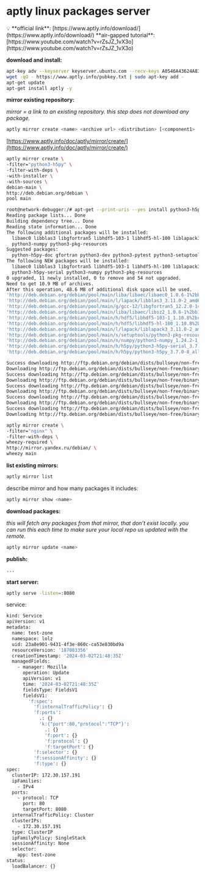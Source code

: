 # aptly linux packages server

<aside>
💡 **official link**: [https://www.aptly.info/download/](https://www.aptly.info/download/)
**air-gapped tutorial**: [https://www.youtube.com/watch?v=rZsJZ_1vX3o](https://www.youtube.com/watch?v=rZsJZ_1vX3o)

</aside>

**download and install:**

```bash
apt-key adv --keyserver keyserver.ubuntu.com --recv-keys A0546A43624A8331
wget -qO - https://www.aptly.info/pubkey.txt | sudo apt-key add -
apt-get update
apt-get install aptly -y
```

**mirror existing repository:**

*mirror = a link to an existing repository. this step does not download any package.*

```bash
aptly mirror create <name> <archive url> <distribution> [<component1> ...]
```

[https://www.aptly.info/doc/aptly/mirror/create/](https://www.aptly.info/doc/aptly/mirror/create/)

```bash
aptly mirror create \
-filter="python3-h5py" \
-filter-with-deps \
-with-installer \
-with-sources \
debian-main \
http://deb.debian.org/debian \
pool main
```

```bash
root@network-debugger:/# apt-get --print-uris --yes install python3-h5py
Reading package lists... Done
Building dependency tree... Done
Reading state information... Done
The following additional packages will be installed:
  libaec0 libblas3 libgfortran5 libhdf5-103-1 libhdf5-hl-100 liblapack3 libsz2 python3-h5py-serial
  python3-numpy python3-pkg-resources
Suggested packages:
  python-h5py-doc gfortran python3-dev python3-pytest python3-setuptools
The following NEW packages will be installed:
  libaec0 libblas3 libgfortran5 libhdf5-103-1 libhdf5-hl-100 liblapack3 libsz2 python3-h5py
  python3-h5py-serial python3-numpy python3-pkg-resources
0 upgraded, 11 newly installed, 0 to remove and 54 not upgraded.
Need to get 10.9 MB of archives.
After this operation, 48.6 MB of additional disk space will be used.
'http://deb.debian.org/debian/pool/main/liba/libaec/libaec0_1.0.6-1%2bb1_amd64.deb' libaec0_1.0.6-1+b1_amd64.deb 21144 MD5Sum:42611bf8032dad2d74c26d8dc084d322
'http://deb.debian.org/debian/pool/main/l/lapack/libblas3_3.11.0-2_amd64.deb' libblas3_3.11.0-2_amd64.deb 148592 MD5Sum:b39744800600a80ae852251a16c03d09
'http://deb.debian.org/debian/pool/main/g/gcc-12/libgfortran5_12.2.0-14_amd64.deb' libgfortran5_12.2.0-14_amd64.deb 792504 MD5Sum:88d98d0096bbfcc0763a2e4426e5ca92
'http://deb.debian.org/debian/pool/main/liba/libaec/libsz2_1.0.6-1%2bb1_amd64.deb' libsz2_1.0.6-1+b1_amd64.deb 7804 MD5Sum:6ab72da8580d02d7cb0d8c968fc83c36
'http://deb.debian.org/debian/pool/main/h/hdf5/libhdf5-103-1_1.10.8%2brepack1-1_amd64.deb' libhdf5-103-1_1.10.8+repack1-1_amd64.deb 1236980 MD5Sum:99fa047a59160d481d5c8623e66d5b5b
'http://deb.debian.org/debian/pool/main/h/hdf5/libhdf5-hl-100_1.10.8%2brepack1-1_amd64.deb' libhdf5-hl-100_1.10.8+repack1-1_amd64.deb 67788 MD5Sum:16fd3bf27d8e53d8f65f5fe2b4585dbb
'http://deb.debian.org/debian/pool/main/l/lapack/liblapack3_3.11.0-2_amd64.deb' liblapack3_3.11.0-2_amd64.deb 2322744 MD5Sum:9f13955c7feaec22a05d6491c3bc2730
'http://deb.debian.org/debian/pool/main/s/setuptools/python3-pkg-resources_66.1.1-1_all.deb' python3-pkg-resources_66.1.1-1_all.deb 296344 MD5Sum:77d4f3bebb451c0933e9959a5f4778f6
'http://deb.debian.org/debian/pool/main/n/numpy/python3-numpy_1.24.2-1_amd64.deb' python3-numpy_1%3a1.24.2-1_amd64.deb 5208968 MD5Sum:89fc714778dbb2290a0e7d1d34ea69fc
'http://deb.debian.org/debian/pool/main/h/h5py/python3-h5py-serial_3.7.0-8_amd64.deb' python3-h5py-serial_3.7.0-8_amd64.deb 803984 MD5Sum:579a9bb18f58c33793bfd69f40a3dea7
'http://deb.debian.org/debian/pool/main/h/h5py/python3-h5py_3.7.0-8_all.deb' python3-h5py_3.7.0-8_all.deb 10324 MD5Sum:8158d1d7e9d1356f1a7c8ac68b76badd
```

```bash
Success downloading http://ftp.debian.org/debian/dists/bullseye/non-free/binary-arm64/Packages.gz
Downloading http://ftp.debian.org/debian/dists/bullseye/non-free/binary-armel/Packages.gz...
Success downloading http://ftp.debian.org/debian/dists/bullseye/non-free/binary-armel/Packages.gz
Downloading http://ftp.debian.org/debian/dists/bullseye/non-free/binary-armhf/Packages.gz...
Success downloading http://ftp.debian.org/debian/dists/bullseye/non-free/binary-armhf/Packages.gz
Downloading http://ftp.debian.org/debian/dists/bullseye/non-free/binary-i386/Packages.gz...
Success downloading http://ftp.debian.org/debian/dists/bullseye/non-free/binary-i386/Packages.gz
Downloading http://ftp.debian.org/debian/dists/bullseye/non-free/binary-mips64el/Packages.gz...
Success downloading http://ftp.debian.org/debian/dists/bullseye/non-free/binary-mips64el/Packages.gz
Downloading http://ftp.debian.org/debian/dists/bullseye/non-free/binary-mipsel/Packages.gz...
```

```bash
aptly mirror create \
-filter="nginx" \
-filter-with-deps \
wheezy-required \
http://mirror.yandex.ru/debian/ \
wheezy main
```

**list existing mirrors:**

```bash
aptly mirror list
```

describe mirror and how many packages it includes:

```bash
aptly mirror show <name>
```

**download packages:**

*this will fetch any packages from that mirror, that don’t exist locally. you can run this each time to make sure your local repo us updated with the remote.*

```bash
aptly mirror update <name>
```

**publish:**

```bash
...
```

**start server:**

```bash
aptly serve -listen=:8080
```

service:

```bash
kind: Service
apiVersion: v1
metadata:
  name: test-zone
  namespace: lolz
  uid: 23a8e901-9431-4f3e-860c-ca53e830bd9a
  resourceVersion: '187083356'
  creationTimestamp: '2024-03-02T21:48:35Z'
  managedFields:
    - manager: Mozilla
      operation: Update
      apiVersion: v1
      time: '2024-03-02T21:48:35Z'
      fieldsType: FieldsV1
      fieldsV1:
        'f:spec':
          'f:internalTrafficPolicy': {}
          'f:ports':
            .: {}
            'k:{"port":80,"protocol":"TCP"}':
              .: {}
              'f:port': {}
              'f:protocol': {}
              'f:targetPort': {}
          'f:selector': {}
          'f:sessionAffinity': {}
          'f:type': {}
spec:
  clusterIP: 172.30.157.191
  ipFamilies:
    - IPv4
  ports:
    - protocol: TCP
      port: 80
      targetPort: 8080
  internalTrafficPolicy: Cluster
  clusterIPs:
    - 172.30.157.191
  type: ClusterIP
  ipFamilyPolicy: SingleStack
  sessionAffinity: None
  selector:
    app: test-zone
status:
  loadBalancer: {}

```